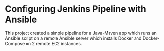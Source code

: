 # Configuring Jenkins Pipeline with Ansible
This project created a simple pipeline for a Java-Maven app which runs an Ansible script on a remote Ansible server which installs Docker and Docker-Compose on 2 remote EC2 instances. 